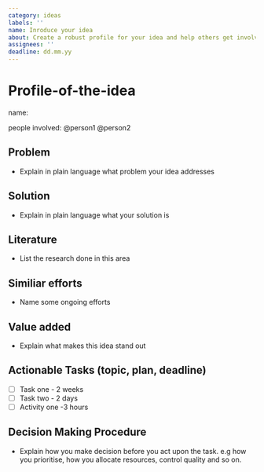 ```yaml
---
category: ideas
labels: ''
name: Inroduce your idea
about: Create a robust profile for your idea and help others get involved. 
assignees: ''
deadline: dd.mm.yy 
---
```


# Profile-of-the-idea
name:

people involved:
@person1 @person2

## Problem
* Explain in plain language what problem your idea addresses

## Solution
* Explain in plain language what your solution is
  
## Literature
* List the research done in this area
  
## Similiar efforts
* Name some ongoing efforts

## Value added
* Explain what makes this idea stand out 

## Actionable Tasks (topic, plan, deadline)
* [ ] Task one - 2 weeks
* [ ] Task two - 2 days
* [ ] Activity one -3 hours

## Decision Making Procedure
* Explain how you make decision before you act upon the task. e.g how you prioritise, how you allocate resources, control quality and so on. 
